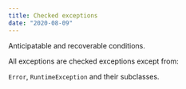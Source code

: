 ```yaml
---
title: Checked exceptions
date: "2020-08-09"
---
```


Anticipatable and recoverable conditions.

All exceptions are checked exceptions except from:

`Error`, `RuntimeException` and their subclasses.
